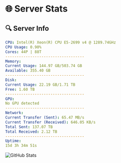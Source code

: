 # 🌐 Server Stats
## 🔍 Server Info
```yaml
CPU: Intel(R) Xeon(R) CPU E5-2699 v4 @ 1289.74GHz
CPU Usage: 0.90%
Cores: 44P | 88T
-----------------------------------
Memory:
Current Usage: 144.97 GB/503.74 GB
Available: 355.40 GB
-----------------------------------
Disk:
Current Usage: 22.19 GB/1.71 TB
Free: 1.60 TB
-----------------------------------
GPU:
No GPU detected
-----------------------------------
Network:
Current Transfer (Sent): 65.47 MB/s
Current Transfer (Received): 646.05 KB/s
Total Sent: 137.07 TB
Total Received: 2.12 TB
-----------------------------------
Uptime:
15d 3h 34m 51s
```
![GitHub Stats](https://img.shields.io/badge/Updated-2025-02-23_02:18:09-blue)